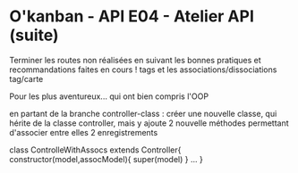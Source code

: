 # O'kanban - API E04 - Atelier API (suite)

Terminer les routes non réalisées en suivant les bonnes pratiques et recommandations faites en cours !
tags et les associations/dissociations tag/carte

Pour les plus aventureux... qui ont bien compris l'OOP

en partant de la branche controller-class :
créer une nouvelle classe, qui hérite de la classe controller, mais y ajoute 2 nouvelle méthodes
permettant d'associer entre elles 2 enregistrements

class ControlleWithAssocs extends Controller{
constructor(model,assocModel){
super(model)
}
...
}
